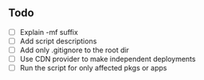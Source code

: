 ## Todo

- [ ] Explain -mf suffix
- [ ] Add script descriptions
- [ ] Add only .gitignore to the root dir
- [ ] Use CDN provider to make independent deployments
- [ ] Run the script for only affected pkgs or apps
